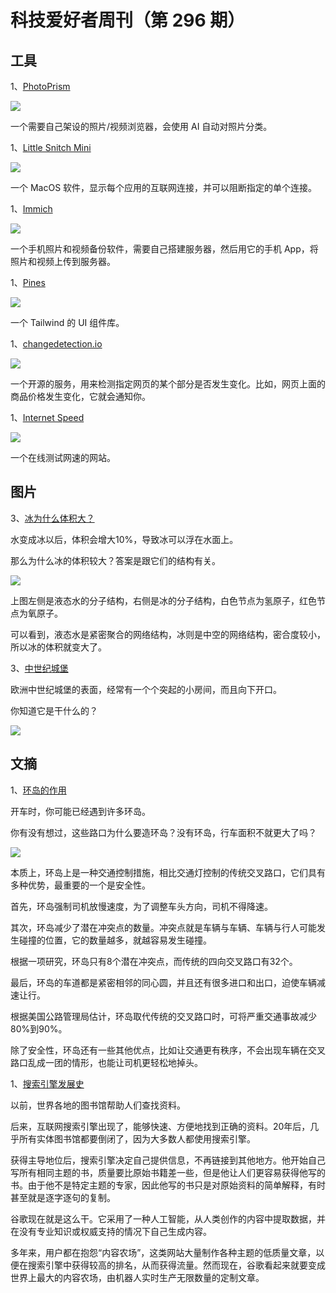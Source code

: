 # 科技爱好者周刊（第 296 期）

## 工具

1、[PhotoPrism](https://github.com/photoprism/photoprism)

![](https://cdn.beekka.com/blogimg/asset/202307/bg2023071113.webp)

一个需要自己架设的照片/视频浏览器，会使用 AI 自动对照片分类。

1、[Little Snitch Mini](https://obdev.at/products/littlesnitch-mini/index.html)

![](https://cdn.beekka.com/blogimg/asset/202307/bg2023071301.webp)

一个 MacOS 软件，显示每个应用的互联网连接，并可以阻断指定的单个连接。

1、[Immich](https://github.com/immich-app/immich)

![](https://cdn.beekka.com/blogimg/asset/202307/bg2023071104.webp)

一个手机照片和视频备份软件，需要自己搭建服务器，然后用它的手机 App，将照片和视频上传到服务器。

1、[Pines](https://github.com/thedevdojo/pines)

![](https://cdn.beekka.com/blogimg/asset/202307/bg2023071307.webp)

一个 Tailwind 的 UI 组件库。

1、[changedetection.io](https://github.com/dgtlmoon/changedetection.io)

![](https://cdn.beekka.com/blogimg/asset/202309/bg2023090104.webp)

一个开源的服务，用来检测指定网页的某个部分是否发生变化。比如，网页上面的商品价格发生变化，它就会通知你。

1、[Internet Speed](https://www.internetspeed.my/)

![](https://cdn.beekka.com/blogimg/asset/202311/bg2023110301.webp)

一个在线测试网速的网站。

## 图片

3、[冰为什么体积大？](https://nautil.us/five-things-we-still-dont-know-about-water-3383/)

水变成冰以后，体积会增大10%，导致冰可以浮在水面上。

那么为什么冰的体积较大？答案是跟它们的结构有关。

![](https://cdn.beekka.com/blogimg/asset/202203/bg2022031408.webp)

上图左侧是液态水的分子结构，右侧是冰的分子结构，白色节点为氢原子，红色节点为氧原子。

可以看到，液态水是紧密聚合的网络结构，冰则是中空的网络结构，密合度较小，所以冰的体积就变大了。

3、[中世纪城堡](https://www.facebook.com/discoverytw/posts/pfbid031dRgsdNfWVFPXtKDGR4TnaiGWxPQ4c2EXvjpodkJE84UuzS9vpyfsxayLZMQjuBPl)

欧洲中世纪城堡的表面，经常有一个个突起的小房间，而且向下开口。

你知道它是干什么的？

![](https://cdn.beekka.com/blogimg/asset/202212/bg2022120701.webp)

## 文摘

1、[环岛的作用](https://theconversation.com/what-are-roundabouts-a-transportation-engineer-explains-the-safety-benefits-of-these-circular-intersections-215412)

开车时，你可能已经遇到许多环岛。

你有没有想过，这些路口为什么要造环岛？没有环岛，行车面积不就更大了吗？

![](https://cdn.beekka.com/blogimg/asset/202310/bg2023102603.webp)

本质上，环岛上是一种交通控制措施，相比交通灯控制的传统交叉路口，它们具有多种优势，最重要的一个是安全性。

首先，环岛强制司机放慢速度，为了调整车头方向，司机不得降速。

其次，环岛减少了潜在冲突点的数量。冲突点就是车辆与车辆、车辆与行人可能发生碰撞的位置，它的数量越多，就越容易发生碰撞。

根据一项研究，环岛只有8个潜在冲突点，而传统的四向交叉路口有32个。

最后，环岛的车道都是紧密相邻的同心圆，并且还有很多进口和出口，迫使车辆减速让行。

根据美国公路管理局估计，环岛取代传统的交叉路口时，可将严重交通事故减少80%到90%。

除了安全性，环岛还有一些其他优点，比如让交通更有秩序，不会出现车辆在交叉路口乱成一团的情形，也能让司机更轻松地掉头。

1、[搜索引擎发展史](https://www.tomshardware.com/news/google-ai-search-experience-content-farm)

以前，世界各地的图书馆帮助人们查找资料。

后来，互联网搜索引擎出现了，能够快速、方便地找到正确的资料。20年后，几乎所有实体图书馆都要倒闭了，因为大多数人都使用搜索引擎。 

获得主导地位后，搜索引擎决定自己提供信息，不再链接到其他地方。他开始自己写所有相同主题的书，质量要比原始书籍差一些，但是他让人们更容易获得他写的书。由于他不是特定主题的专家，因此他写的书只是对原始资料的简单解释，有时甚至就是逐字逐句的复制。

谷歌现在就是这么干。它采用了一种人工智能，从人类创作的内容中提取数据，并在没有专业知识或权威支持的情况下自己生成内容。 

多年来，用户都在抱怨“内容农场”，这类网站大量制作各种主题的低质量文章，以便在搜索引擎中获得较高的排名，从而获得流量。然而现在，谷歌看起来就要变成世界上最大的内容农场，由机器人实时生产无限数量的定制文章。
